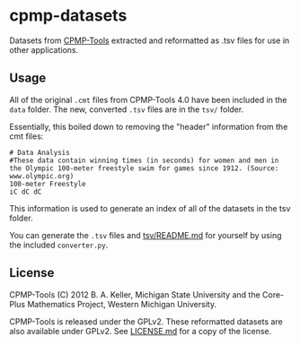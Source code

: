 # cpmp-datasets

Datasets from [CPMP-Tools](https://www.core-plusmath.org/CPMP-Tools/) extracted and reformatted as .tsv files for use in other applications.

## Usage
All of the original `.cmt` files from CPMP-Tools 4.0 have been included in the `data` folder.
The new, converted `.tsv` files are in the `tsv/` folder.

Essentially, this boiled down to removing the "header" information from the cmt files:
```
# Data Analysis
#These data contain winning times (in seconds) for women and men in the Olympic 100-meter freestyle swim for games since 1912. (Source: www.olympic.org)
100-meter Freestyle
iC dC dC
```

This information is used to generate an index of all of the datasets in the tsv folder.

You can generate the `.tsv` files and [tsv/README.md](tsv/README.md) for yourself by using the included `converter.py`.

## License

CPMP-Tools (C) 2012 B. A. Keller, Michigan State University and the Core-Plus Mathematics Project, Western Michigan University.

CPMP-Tools is released under the GPLv2. These reformatted datasets are also available under GPLv2. See [LICENSE.md](LICENSE.md) for a copy of the license.